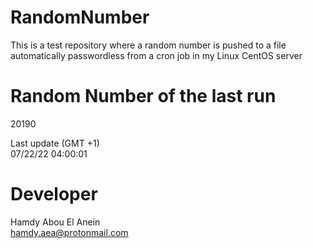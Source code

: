 # RandomNumber    
This is a test repository where a random number is pushed to a file automatically passwordless from a cron job in my Linux CentOS server    
# Random Number of the last run   
20190
      
Last update (GMT +1)    
07/22/22 04:00:01
# Developer    
Hamdy Abou El Anein   
hamdy.aea@protonmail.com
